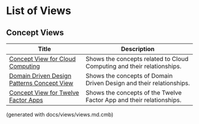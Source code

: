 # List of Views

## Concept Views
| Title | Description |
|---|---|
| [Concept View for Cloud Computing](./software-development/cloud/concept-view.md) | Shows the concepts related to Cloud Computing and their relationships. |
| [Domain Driven Design Patterns Concept View](./software-development/domain-driven-design/concept-view.md) | Shows the concepts of Domain Driven Design and their relationships. |
| [Concept View for Twelve Factor Apps](./software-development/twelve-factor-app/concept-view.md) | Shows the concepts of the Twelve Factor App and their relationships. |


(generated with docs/views/views.md.cmb)
